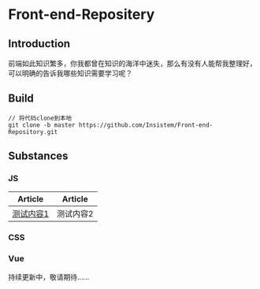 # Front-end-Repositery
## Introduction
前端如此知识繁多，你我都曾在知识的海洋中迷失，那么有没有人能帮我整理好，可以明确的告诉我哪些知识需要学习呢？
## Build
```
// 将代码clone到本地
git clone -b master https://github.com/Insistem/Front-end-Repository.git
```
## Substances
### JS
| Article  | Article |
|--------|-------|
|[测试内容1](https://github.com/windiest)  |测试内容2  |
### CSS
### Vue
持续更新中，敬请期待......
